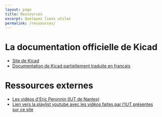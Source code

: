 ```yaml
---
layout: page
title: Ressources
excerpt: Quelques liens utiles
permalink: /ressources/
---
```


# La documentation officielle de Kicad

* [Site de Kicad](https://www.kicad-pcb.org)
* [Documentation de Kicad partiellement traduite en français](https://docs.kicad-pcb.org/5.1.5/fr/)

# Ressources externes

* [Les vidéos d'Eric Peronnin (IUT de Nantes)](https://www.youtube.com/watch?v=C9EWrKw9Qz8&list=PLuQznwVAhY2VoayfSraJjI-Yr2OSGmFKt)
* [Lien vers la playlist youtube avec les vidéos faites par l'IUT présentes sur ce site](https://www.youtube.com/playlist?list=PL7rvKY5i4lpFBDVCMcpAlKG4OpOboHVDQ)

